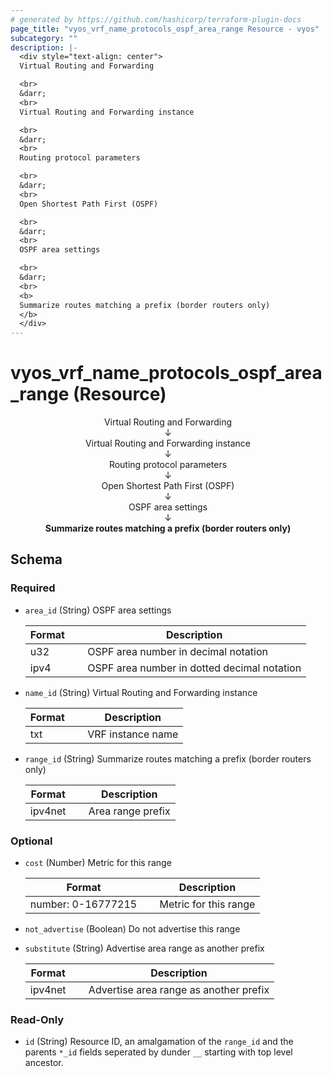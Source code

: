 ```yaml
---
# generated by https://github.com/hashicorp/terraform-plugin-docs
page_title: "vyos_vrf_name_protocols_ospf_area_range Resource - vyos"
subcategory: ""
description: |-
  <div style="text-align: center">
  Virtual Routing and Forwarding

  <br>
  &darr;
  <br>
  Virtual Routing and Forwarding instance

  <br>
  &darr;
  <br>
  Routing protocol parameters

  <br>
  &darr;
  <br>
  Open Shortest Path First (OSPF)

  <br>
  &darr;
  <br>
  OSPF area settings

  <br>
  &darr;
  <br>
  <b>
  Summarize routes matching a prefix (border routers only)
  </b>
  </div>
---
```


# vyos_vrf_name_protocols_ospf_area_range (Resource)

<div style="text-align: center">
Virtual Routing and Forwarding

<br>
&darr;
<br>
Virtual Routing and Forwarding instance

<br>
&darr;
<br>
Routing protocol parameters

<br>
&darr;
<br>
Open Shortest Path First (OSPF)

<br>
&darr;
<br>
OSPF area settings

<br>
&darr;
<br>
<b>
Summarize routes matching a prefix (border routers only)
</b>
</div>



<!-- schema generated by tfplugindocs -->
## Schema

### Required

- `area_id` (String) OSPF area settings

    |  Format &emsp; | Description  |
    |----------|---------------|
    |  u32  &emsp; |  OSPF area number in decimal notation  |
    |  ipv4  &emsp; |  OSPF area number in dotted decimal notation  |
- `name_id` (String) Virtual Routing and Forwarding instance

    |  Format &emsp; | Description  |
    |----------|---------------|
    |  txt  &emsp; |  VRF instance name  |
- `range_id` (String) Summarize routes matching a prefix (border routers only)

    |  Format &emsp; | Description  |
    |----------|---------------|
    |  ipv4net  &emsp; |  Area range prefix  |

### Optional

- `cost` (Number) Metric for this range

    |  Format &emsp; | Description  |
    |----------|---------------|
    |  number: 0-16777215  &emsp; |  Metric for this range  |
- `not_advertise` (Boolean) Do not advertise this range
- `substitute` (String) Advertise area range as another prefix

    |  Format &emsp; | Description  |
    |----------|---------------|
    |  ipv4net  &emsp; |  Advertise area range as another prefix  |

### Read-Only

- `id` (String) Resource ID, an amalgamation of the `range_id` and the parents `*_id` fields seperated by dunder `__` starting with top level ancestor.
